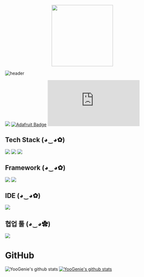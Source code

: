 <p align="center">
<img src="https://user-images.githubusercontent.com/92665524/186047327-99b6df12-308a-47f0-a50d-033b29054ffd.png"  width="200"/>
</>


![header](https://capsule-render.vercel.app/api?type=Waving&height=250&section=header&color=0:F361A6,50:FFD9EC,100:F361A6&text=괴발개발%20성장기&fontSize=70&animation=twinkling)

<a href="mailto:genie201207@gmail.com" target="_blank"><img src="https://img.shields.io/badge/Gmail-d14836?style=flat-square&logo=Gmail&logoColor=white"/></a>
[![Adafruit Badge](http://img.shields.io/badge/-blog-yellow?style=flat-square&logo=Adafruit&link=https://pink1016.tistory.com/)](https://pink1016.tistory.com/)
[![Adafruit Badge](http://img.shields.io/badge/-이력서-orange?style=flat-square&logo=Adafruit&link=https://github.com/YooGenie/YooGenie/files/9607573/default.pdf)](https://github.com/YooGenie/YooGenie/files/9607573/default.pdf/)





<!-- ![Hits](https://hits.seeyoufarm.com/api/count/incr/badge.svg?url=https%3A%2F%2Fgithub.comFhit-counter&title_bg=%2300BCFF&icon=go.svg&icon_color=%23FFFFFF&title=Go&edge_flat=false) -->

<h2 data-ke-size="size26"><b>Tech&nbsp;Stack (◕‿◕✿)</b></h2>

<div style={{ textAlign: "left" , float: "left" }}>
<img src="https://img.shields.io/badge/Go-00ADD8?style=flat&logo=go&logoColor=000000&logoWidth=20"/>
<img src="https://img.shields.io/badge/MySQL-4479A1?style=flat&logo=MySQL&logoColor=000000&logoWidth=20"/>
<img src="https://img.shields.io/badge/React-FDEE21?style=flat&logo=React&logoColor=000000&logoWidth=20"/>
</div>

<h2 data-ke-size="size26"><b>Framework (◕‿◕✿)</b></h2>
<div style={{ textAlign: "left" , float: "left" }}>
<img src="https://img.shields.io/badge/Ant Design-0170FE?style=flat&logo=Ant Design&logoColor=000000"/>
<img src="https://img.shields.io/badge/Echo-A100FF?style=flat&logo=go&logoColor=FFFFFF"/>
</div>

<h2 data-ke-size="size26"><b> IDE (◕‿◕✿)</b></h2>
<div style={{ textAlign: "left" , float: "left" }}>
<img src="https://img.shields.io/badge/GoLand-000000?style=flat&logo=GoLand&logoColor=FFFFFF"/>
</div>

<h2 data-ke-size="size26"><b> 협업 툴 (◕‿◕✿)</b></h2>
<div style={{ textAlign: "left" , float: "left" }}>
<img src="https://img.shields.io/badge/dooray-115DE6?style=flat&logoColor=FFFFFF"/>
</div>

# GitHub
![YooGenie's github stats](https://github-readme-stats.vercel.app/api?username=YooGenie&show_icons=true)
[![YooGenie's github stats](https://github-readme-stats.vercel.app/api/top-langs/?username=YooGenie&show_icons=true&hide_border=true&title_color=004386&icon_color=004386&layout=compact)](https://github.com/YooGenie)



<!-- 주석한 자로>
<!--   [![Gmail Badge](https://img.shields.io/badge/Gmail-d14836?style=flat-square&logo=Gmail&logoColor=white&link=mailto:yshee712@gmail.com)](yshee712@gmail.com) -->
<!-- [![Adafruit Badge](http://img.shields.io/badge/-이력서-EA4C89?style=flat-square&logo=Adafruit&link=https://programmers.co.kr/pr/yshee712_857)](https://programmers.co.kr/pr/yshee712_857)
 >



<!--
&color=gradient&customColorList=10
**YooGenie/YooGenie** is a ✨ _special_ ✨ repository because its `README.md` (this file) appears on your GitHub profile.

[이력서.pdf](https://github.com/YooGenie/YooGenie/files/9607573/default.pdf)

Here are some ideas to get you started:

- 🔭 I’m currently working on ...
- 🌱 I’m currently learning ...
- 👯 I’m looking to collaborate on ...
- 🤔 I’m looking for help with ...
- 💬 Ask me about ...
- 📫 How to reach me: ...
- 😄 Pronouns: ...
- ⚡ Fun fact: ...
-->
